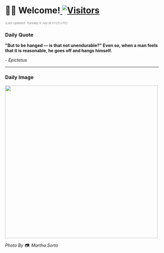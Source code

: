 <h1>👋🏽 Welcome!<a href="https://github.com/OmitNomis/"> <img src="https://visitor-badge.laobi.icu/badge?page_id=OmitNomis" alt="Visitors"></a></h1>

<i><p style="font-size: 0.6rem; color:gray">(Last Updated: Tuesday 9 July at 01:23 UTC)</p></i>

<h3> Daily Quote </h3>
<b><p>&quot;But to be hanged — is that not unendurable?&quot; Even so, when a man feels that it is reasonable, he goes off and hangs himself.</p></b>
<i><caption style="font-size: 0.8rem; color:gray;">- Epictetus</caption></i>


<hr>

<h3>Daily Image</h3>
<a href="https://images.unsplash.com/photo-1715796816241-c12a64eaf2c8?crop=entropy&cs=srgb&fm=jpg&ixid=M3w2MjM3MzF8MHwxfHJhbmRvbXx8fHx8fHx8fDE3MjA0ODgyMTF8&ixlib=rb-4.0.3&q=85" target="_blank"><img style="height:500px;" src=https://images.unsplash.com/photo-1715796816241-c12a64eaf2c8?crop=entropy&cs=srgb&fm=jpg&ixid=M3w2MjM3MzF8MHwxfHJhbmRvbXx8fHx8fHx8fDE3MjA0ODgyMTF8&ixlib=rb-4.0.3&q=85"/></a>

<i><caption style="font-size: 0.8rem; color:gray;"> Photo By 📷: Martha Sorto</caption></i>
